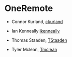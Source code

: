 # OneRemote

* Connor Kurland, [ckurland](https://github.com/ckurland)

* Ian Kenneally [ikenneally](https://github.com/ikenneally)

* Thomas Staaden, [TStaaden](https://github.com/TStaaden)

* Tyler Mclean, [Tmclean](https://github.com/tmclean1)
